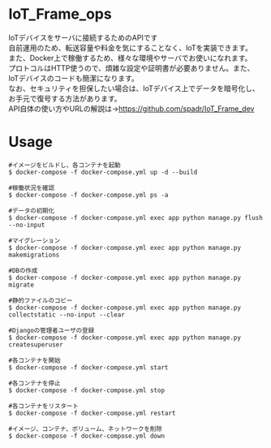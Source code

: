 # IoT_Frame_ops
IoTデバイスをサーバに接続するためのAPIです<br>
自前運用のため、転送容量や料金を気にすることなく、IoTを実装できます。<br>
また、Docker上で稼働するため、様々な環境やサーバでお使いになれます。<br>
プロトコルはHTTP使うので、煩雑な設定や証明書が必要ありません。また、IoTデバイスのコードも簡潔になります。<br>
なお、セキュリティを担保したい場合は、IoTデバイス上でデータを暗号化し、お手元で復号する方法があります。<br>
API自体の使い方やURLの解説は→https://github.com/spadr/IoT_Frame_dev
<br>
# Usage
```
#イメージをビルドし、各コンテナを起動
$ docker-compose -f docker-compose.yml up -d --build

#稼働状況を確認
$ docker-compose -f docker-compose.yml ps -a

#データの初期化
$ docker-compose -f docker-compose.yml exec app python manage.py flush --no-input

#マイグレーション
$ docker-compose -f docker-compose.yml exec app python manage.py makemigrations

#DBの作成
$ docker-compose -f docker-compose.yml exec app python manage.py migrate

#静的ファイルのコピー
$ docker-compose -f docker-compose.yml exec app python manage.py collectstatic --no-input --clear

#Djangoの管理者ユーザの登録
$ docker-compose -f docker-compose.yml exec app python manage.py createsuperuser

#各コンテナを開始
$ docker-compose -f docker-compose.yml start

#各コンテナを停止
$ docker-compose -f docker-compose.yml stop

#各コンテナをリスタート
$ docker-compose -f docker-compose.yml restart

#イメージ、コンテナ、ボリューム、ネットワークを削除
$ docker-compose -f docker-compose.yml down
```

